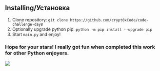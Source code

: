 ## Installing/Установка
1. Clone repository: `git clone https://github.com/crypt0xCode/code-challenge-day8`
2. Optionally upgrade python pip: `python -m pip install --upgrade pip`
3. Start `main.py` and enjoy!
### Hope for your stars! I really got fun when completed this work for other Python enjoyers.
<img src="https://i.imgur.com/ENrj5lB.jpeg">